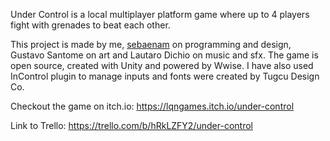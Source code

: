 
Under Control is a local multiplayer platform game where up to 4 players fight with grenades to beat each other.

This project is made by me, [sebaenam](https://github.com/sebaenam) on programming and design, Gustavo Santome on art and Lautaro Dichio on music and sfx. The game is open source, created with Unity and powered by Wwise. I have also used InControl plugin to manage inputs and fonts were created by Tugcu Design Co.

Checkout the game on itch.io: https://lqngames.itch.io/under-control

Link to Trello: https://trello.com/b/hRkLZFY2/under-control
